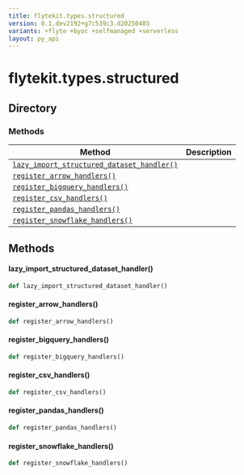 ```yaml
---
title: flytekit.types.structured
version: 0.1.dev2192+g7c539c3.d20250403
variants: +flyte +byoc +selfmanaged +serverless
layout: py_api
---
```


# flytekit.types.structured



## Directory

### Methods

| Method | Description |
|-|-|
| [`lazy_import_structured_dataset_handler()`](#lazy_import_structured_dataset_handler) |  |
| [`register_arrow_handlers()`](#register_arrow_handlers) |  |
| [`register_bigquery_handlers()`](#register_bigquery_handlers) |  |
| [`register_csv_handlers()`](#register_csv_handlers) |  |
| [`register_pandas_handlers()`](#register_pandas_handlers) |  |
| [`register_snowflake_handlers()`](#register_snowflake_handlers) |  |


## Methods

#### lazy_import_structured_dataset_handler()

```python
def lazy_import_structured_dataset_handler()
```
#### register_arrow_handlers()

```python
def register_arrow_handlers()
```
#### register_bigquery_handlers()

```python
def register_bigquery_handlers()
```
#### register_csv_handlers()

```python
def register_csv_handlers()
```
#### register_pandas_handlers()

```python
def register_pandas_handlers()
```
#### register_snowflake_handlers()

```python
def register_snowflake_handlers()
```
